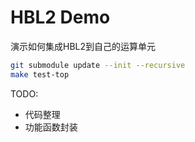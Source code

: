 # HBL2 Demo

演示如何集成HBL2到自己的运算单元

```BASH
git submodule update --init --recursive
make test-top
```

TODO:

- 代码整理
- 功能函数封装
